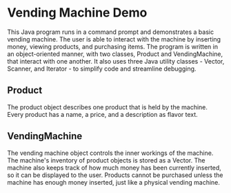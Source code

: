 # Vending Machine Demo
This Java program runs in a command prompt and demonstrates a basic vending machine. The user is able to interact with the machine by inserting money, viewing products, and purchasing items. The program is written in an object-oriented manner, with two classes, Product and VendingMachine, that interact with one another. It also uses three Java utility classes - Vector, Scanner, and Iterator - to simplify code and streamline debugging.

## Product
The product object describes one product that is held by the machine. Every product has a name, a price, and a description as flavor text.

## VendingMachine
The vending machine object controls the inner workings of the machine. The machine's inventory of product objects is stored as a Vector. The machine also keeps track of how much money has been currently inserted, so it can be displayed to the user. Products cannot be purchased unless the machine has enough money inserted, just like a physical vending machine.
